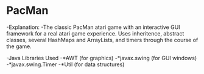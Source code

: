 # PacMan
-Explanation:
-The classic PacMan atari game with an interactive GUI framework for a real atari game experience. Uses inheritence, abstract classes, several HashMaps and ArrayLists, and timers through the course of the game.

-Java Libraries Used 
-*AWT (for graphics)
-*javax.swing (for GUI windows)
-*javax.swing.Timer
-*Util (for data structures)
